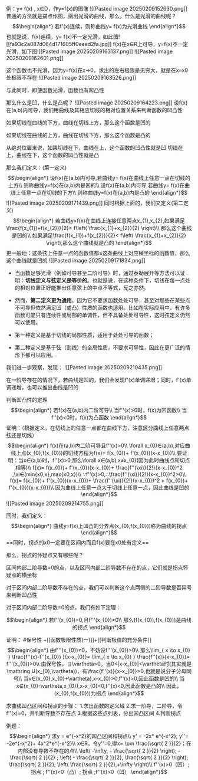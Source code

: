 例：y= f(x) , x∈D，作y=f(x)的图像
![[Pasted image 20250209152630.png]]
普通的方法就是描点作图，画出光滑的曲线，那么，什么是光滑的曲线呢？
$$\begin{align*}
若f'(x)连续，则称曲线y= f(x)为光滑曲线
\end{align*}$$
也就是说，f(x)连续，y= f(x)不一定光滑，如此图![[fa93c2a087d064d171605ff0eeed2fa.jpg]]
f(x)在x∈R上可导，y=f(x)不一定光滑，如下图![[Pasted image 20250209163137.png]]
![[Pasted image 20250209162601.png]]

这个函数也不光滑，因为y=f(x)在x->0，求出的左右极限是无穷大，就是在x=x0处极限不存在
![[Pasted image 20250209163526.png]]

与此同时，即便函数光滑，函数也有凹凸性

那么什么是凹，什么是凸呢？
![[Pasted image 20250209164223.png]]
设f(x)在(a,b)内可导，我们用曲线及其相应切线的相对位置关系来判断函数的凹凸性

如果切线在曲线的下方，曲线在切线上方，那么这个函数是凹的

如果切线在曲线的上方，曲线在切线下方，那么这个函数是凸的

从绝对位置来说，如果切线在下，曲线在上，这个函数的凹凸性就是凹
切线在上，曲线在下，这个函数的凹凸性就是凸

那么我们定义：(第一定义)
$$\begin{align*}
设f(x)在(a,b)内可导,若曲线y= f(x)在曲线上任意一点在切线的上方\\
则称曲线y=f(x)在(a,b)内是凹的\\
设f(x)在(a,b)内可导,若曲线y= f(x)在曲线上任意一点在切线的下方\\
则称曲线y=f(x)在(a,b)内是凸的
\end{align*}$$
![[Pasted image 20250209171439.png]]
同时根据上面的，我们又定义(第二定义)
$$\begin{align*}
若曲线y=f(x)在曲线上连接任意两点x_{1},x_{2},如果满足 \frac{f(x_{1})+f(x_{2})}{2}> f\left( \frac{x_{1}+x_{2}}{2} \right)\\
那么这个曲线是凹的\\
如果满足\frac{f(x_{1})+f(x_{2})}{2}< f\left( \frac{x_{1}+x_{2}}{2} \right),那么这个曲线就是凸的
\end{align*}$$
更一般地：这条弦上任意一点的函数值都≥这条曲线上对应横坐标的函数值，那么这个曲线就是凹的
![[Pasted image 20250209171834.png]]

- 当函数足够光滑（例如可导甚至二阶可导）时，通过泰勒展开等方法可以证明：**切线定义与弦定义是等价的**。也就是说，在这种条件下，切线在每一点处的相对位置正好能推出任意弦上的中点不等式，反之亦然。
- 然而，**第二定义更为通用**。因为它不要求函数处处可导，甚至对那些在某些点不可导但依然满足凹（或凸）性质的函数也适用。比如在实际应用中，有许多函数可能只有连续性或局部的单调性，但不具备处处可导性，这时弦定义仍然可以使用。

- 第一种定义是基于切线的局部性质，适用于处处可导的函数；
- 第二种定义是基于弦（割线）的全局性质，不要求可导性，因此在更广泛的情形下都可以应用。

我们进一步观察，发现：
![[Pasted image 20250209210435.png]]

在一阶导存在的情况下，若曲线是凹的，我们会发现f'(x)单调递增；同时，f'(x)单调递增，也可以推出曲线是凹的

判断凹凸性的定理
$$\begin{align*}
若f(x)在(a,b)内二阶可导\\
当f''(x)>0时，f(x)为凹函数\\
当f''(x)<0时，f(x)为凸函数
\end{align*}$$
证明：（根据定义，在切线上的任意一点都在曲线下方，注意区分曲线上任意两点弦还是切线）
$$\begin{align*}
f(x)在(a,b)内二阶可导且f''(x)>0\\
\forall x_{0}∈(a,b),对应曲线上点(x_{0},f(x_{0}))的切线方程为f(x)= f(x_{0})+ f'(x_{0})(x-x_{0})\\
要证明：当x∈(a,b)时，f''(x)>0,那么\forall x∈(a,b),x≠x_{0}(因为此时曲线点和切点相等)\\
f(x)= f(x_{0})+ f'(x_{0})(x-x_{0})+ \frac{f''(\xi)}{2!}(x-x_{0})^2 ,\xi∈(min{x0​,x},max{x0​,x})\\
∵f''(x)>0,∴\frac{f''(\xi)}{2!}(x-x_{0})^2>0\\
f(x)= f(x_{0})+ f'(x_{0})(x-x_{0})+ \frac{f''(\xi)}{2!}(x-x_{0})^2 > f(x_{0})+ f'(x_{0})(x-x_{0})\\
因为曲线上任意一点大于切线上任意一点，因此曲线是凹的
\end{align*}$$
![[Pasted image 20250209214755.png]]

同时，我们定义：
$$\begin{align*}
曲线y=f(x)上凹凸的分界点(x_{0},f(x_{0}))称为曲线的拐点
\end{align*}$$
==同时，拐点的x0一定要在区间内而且f(x)要在x0处有定义==

那么，拐点的怀疑点又有哪些呢？

区间内部二阶导数=0的点，以及区间内部二阶导数不存在的点，它们就是拐点怀疑点的横坐标

对于区间内部二阶导数不存在的点，我们可以判断这个点两侧的二阶导数是否异号来判断凹凸性

对于区间内部二阶导数=0的点，我们有如下定理：

$$\begin{align*}
若f''(x_{0})=0,且f'''(x_{0})≠0\\
那么(f(x_{0}),f(x_{0}))是曲线的拐点
\end{align*}$$

证明： #保号性 +[[函数极限性质(一)]]+[[判断极值的充分条件]]
$$\begin{align*}
由f'''(x_{0})≠0，不妨设f'''(x_{0})>0\\
那么\lim_{ x \to x_{0} } \frac{f''(x)-f''(x_{0}) }{x-x_{0}}= \lim_{ x \to x_{0} } \frac{f''(x)}{x-x_{0}}= f'''(x_{0})>0\\
由保号性，∃\vartheta>0，当0<|x-x_{0}|<\vartheta时(其实就是\mathring U(x_{0},\vartheta))，有\frac{f''(x)}{x-x_{0}}>0,也就是说分子分母同号\\
当x∈(x_{0},x_{0}+\vartheta),x-x_{0}>0,f''(x)>0,因此函数是凹的\\
当x∈(x_{0}-\vartheta,x_{0}),x-x_{0}<0,f''(x)<0,因此函数是凸的\\
因此，(x_{0},f(x_{0}))为拐点
\end{align*}$$

求曲线凹凸区间和拐点的步骤：
1.求出函数的定义域
2.求一阶导，二阶导，令f''(x)=0，并判断导数不存在点
3.根据这些点列表，分出凹凸区间
4.判断拐点

例题：
$$\begin{align*}
求y = e^{-x^2}的凹凸区间和拐点\\
y' =  -2x* e^{-x^2}; y''= -2e^{-x^2}+ 4x^2*e^{-x^2}\\
x∈R，令y''=0,得x= \pm \frac{\sqrt{ 2 }}{2}；在内部没有导数不存在的点\\
\left( -\infty, - \frac{\sqrt{ 2 }}{2} \right);  - \frac{\sqrt{ 2 }}{2} ; \left( - \frac{\sqrt{ 2 }}{2}, \frac{\sqrt{ 2 }}{2} \right); \frac{\sqrt{ 2 }}{2}; \left( \frac{\sqrt{ 2 }}{2},+\infty \right)\\
f''(x)>0（凹）; 拐点 ; f''(x)<0（凸）; 拐点 ;f''(x)>0（凹）
\end{align*}$$


